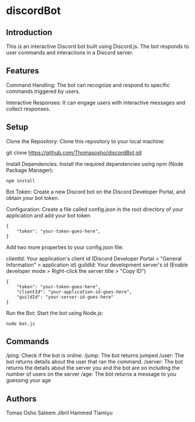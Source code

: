 # discordBot

## Introduction
This is an interactive Discord bot built using Discord.js. The bot responds to user commands and interactions in a Discord server.

## Features

Command Handling: The bot can recognize and respond to specific commands triggered by users.

Interactive Responses: It can engage users with interactive messages and collect responses.

## Setup

Clone the Repository: Clone this repository to your local machine:

git clone https://github.com/Thomasosho/discordBot.git

Install Dependencies: Install the required dependencies using npm (Node Package Manager):
```
npm install
```

Bot Token: Create a new Discord bot on the Discord Developer Portal, and obtain your bot token.

Configuration: Create a file called config.json in the root directory of your application and add your bot token
```
{
	"token": "your-token-goes-here",
}
```

Add two more properties to your config.json file:

clientId: Your application's client id (Discord Developer Portal > "General Information" > application id)
guildId: Your development server's id (Enable developer mode > Right-click the server title > "Copy ID")
```
{
	"token": "your-token-goes-here",
	"clientId": "your-application-id-goes-here",
	"guildId": "your-server-id-goes-here"
}
```

Run the Bot: Start the bot using Node.js:
```
node bot.js
```

## Commands
/ping: Check if the bot is online.
/jump: The bot returns jumped
/user: The bot returns details about the user that ran the command.
/server: The bot returns the details about the server you and the bot are on including the number of users on the server
/age: The bot returns a message to you guessing your age 


## Authors

Tomas Osho
Saleem Jibril
Hammed Tiamiyu



